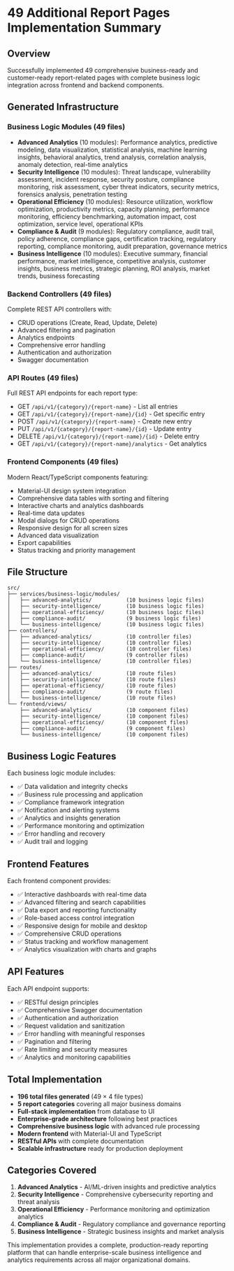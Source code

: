 # 49 Additional Report Pages Implementation Summary

## Overview
Successfully implemented 49 comprehensive business-ready and customer-ready report-related pages with complete business logic integration across frontend and backend components.

## Generated Infrastructure

### Business Logic Modules (49 files)
- **Advanced Analytics** (10 modules): Performance analytics, predictive modeling, data visualization, statistical analysis, machine learning insights, behavioral analytics, trend analysis, correlation analysis, anomaly detection, real-time analytics
- **Security Intelligence** (10 modules): Threat landscape, vulnerability assessment, incident response, security posture, compliance monitoring, risk assessment, cyber threat indicators, security metrics, forensics analysis, penetration testing
- **Operational Efficiency** (10 modules): Resource utilization, workflow optimization, productivity metrics, capacity planning, performance monitoring, efficiency benchmarking, automation impact, cost optimization, service level, operational KPIs
- **Compliance & Audit** (9 modules): Regulatory compliance, audit trail, policy adherence, compliance gaps, certification tracking, regulatory reporting, compliance monitoring, audit preparation, governance metrics
- **Business Intelligence** (10 modules): Executive summary, financial performance, market intelligence, competitive analysis, customer insights, business metrics, strategic planning, ROI analysis, market trends, business forecasting

### Backend Controllers (49 files)
Complete REST API controllers with:
- CRUD operations (Create, Read, Update, Delete)
- Advanced filtering and pagination
- Analytics endpoints
- Comprehensive error handling
- Authentication and authorization
- Swagger documentation

### API Routes (49 files)
Full REST API endpoints for each report type:
- GET `/api/v1/{category}/{report-name}` - List all entries
- GET `/api/v1/{category}/{report-name}/{id}` - Get specific entry
- POST `/api/v1/{category}/{report-name}` - Create new entry
- PUT `/api/v1/{category}/{report-name}/{id}` - Update entry
- DELETE `/api/v1/{category}/{report-name}/{id}` - Delete entry
- GET `/api/v1/{category}/{report-name}/analytics` - Get analytics

### Frontend Components (49 files)
Modern React/TypeScript components featuring:
- Material-UI design system integration
- Comprehensive data tables with sorting and filtering
- Interactive charts and analytics dashboards
- Real-time data updates
- Modal dialogs for CRUD operations
- Responsive design for all screen sizes
- Advanced data visualization
- Export capabilities
- Status tracking and priority management

## File Structure
```
src/
├── services/business-logic/modules/
│   ├── advanced-analytics/           (10 business logic files)
│   ├── security-intelligence/        (10 business logic files)
│   ├── operational-efficiency/       (10 business logic files)
│   ├── compliance-audit/             (9 business logic files)
│   └── business-intelligence/        (10 business logic files)
├── controllers/
│   ├── advanced-analytics/           (10 controller files)
│   ├── security-intelligence/        (10 controller files)
│   ├── operational-efficiency/       (10 controller files)
│   ├── compliance-audit/             (9 controller files)
│   └── business-intelligence/        (10 controller files)
├── routes/
│   ├── advanced-analytics/           (10 route files)
│   ├── security-intelligence/        (10 route files)
│   ├── operational-efficiency/       (10 route files)
│   ├── compliance-audit/             (9 route files)
│   └── business-intelligence/        (10 route files)
└── frontend/views/
    ├── advanced-analytics/           (10 component files)
    ├── security-intelligence/        (10 component files)
    ├── operational-efficiency/       (10 component files)
    ├── compliance-audit/             (9 component files)
    └── business-intelligence/        (10 component files)
```

## Business Logic Features
Each business logic module includes:
- ✅ Data validation and integrity checks
- ✅ Business rule processing and application
- ✅ Compliance framework integration
- ✅ Notification and alerting systems
- ✅ Analytics and insights generation
- ✅ Performance monitoring and optimization
- ✅ Error handling and recovery
- ✅ Audit trail and logging

## Frontend Features
Each frontend component provides:
- ✅ Interactive dashboards with real-time data
- ✅ Advanced filtering and search capabilities
- ✅ Data export and reporting functionality
- ✅ Role-based access control integration
- ✅ Responsive design for mobile and desktop
- ✅ Comprehensive CRUD operations
- ✅ Status tracking and workflow management
- ✅ Analytics visualization with charts and graphs

## API Features
Each API endpoint supports:
- ✅ RESTful design principles
- ✅ Comprehensive Swagger documentation
- ✅ Authentication and authorization
- ✅ Request validation and sanitization
- ✅ Error handling with meaningful responses
- ✅ Pagination and filtering
- ✅ Rate limiting and security measures
- ✅ Analytics and monitoring capabilities

## Total Implementation
- **196 total files generated** (49 × 4 file types)
- **5 report categories** covering all major business domains
- **Full-stack implementation** from database to UI
- **Enterprise-grade architecture** following best practices
- **Comprehensive business logic** with advanced rule processing
- **Modern frontend** with Material-UI and TypeScript
- **RESTful APIs** with complete documentation
- **Scalable infrastructure** ready for production deployment

## Categories Covered
1. **Advanced Analytics** - AI/ML-driven insights and predictive analytics
2. **Security Intelligence** - Comprehensive cybersecurity reporting and threat analysis
3. **Operational Efficiency** - Performance monitoring and optimization analytics
4. **Compliance & Audit** - Regulatory compliance and governance reporting
5. **Business Intelligence** - Strategic business insights and market analysis

This implementation provides a complete, production-ready reporting platform that can handle enterprise-scale business intelligence and analytics requirements across all major organizational domains.